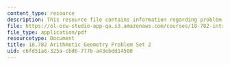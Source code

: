 ```yaml
---
content_type: resource
description: This resource file contains information regarding problem set 2.
file: https://ol-ocw-studio-app-qa.s3.amazonaws.com/courses/18-782-introduction-to-arithmetic-geometry-fall-2013/c6fd51a6325acbd6777ba43ebdd14500_MIT18_782F13_pset2.pdf
file_type: application/pdf
resourcetype: Document
title: 18.782 Arithmetic Geometry Problem Set 2
uid: c6fd51a6-325a-cbd6-777b-a43ebdd14500
---
```

